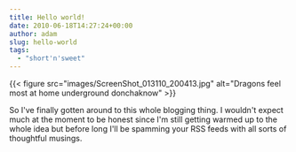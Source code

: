 ```yaml
---
title: Hello world!
date: 2010-06-18T14:27:24+00:00
author: adam
slug: hello-world
tags:
  - "short'n'sweet"
---
```


{{< figure src="images/ScreenShot_013110_200413.jpg" alt="Dragons feel most at home underground donchaknow" >}}

So I've finally gotten around to this whole blogging thing. I wouldn't expect much at the moment to be honest since I'm still getting warmed up to the whole idea but before long I'll be spamming your RSS feeds with all sorts of thoughtful musings.